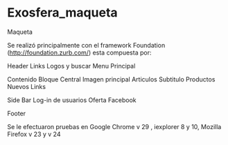 Exosfera_maqueta
================

Maqueta

Se realizó principalmente con el framework Foundation (http://foundation.zurb.com/) esta compuesta por:

Header
 Links 
 Logos y buscar
 Menu Principal

Contenido
 Bloque Central
  Imagen principal
  Articulos
  Subtitulo
  Productos Nuevos
  Links
			
 Side Bar
  Log-in de usuarios
  Oferta
  Facebook
			
Footer

Se le efectuaron pruebas en Google Chrome v 29 , iexplorer 8 y 10, Mozilla Firefox v 23 y v 24
